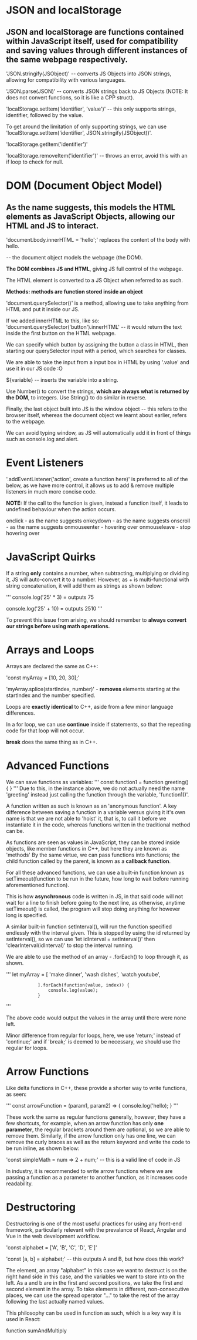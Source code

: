 # JSON and localStorage

## JSON and localStorage are functions contained within JavaScript itself, used for compatibility and saving values through different instances of the same webpage respectively.

'JSON.stringify(JSObject)' -- converts JS Objects into JSON strings, allowing for compatibility with various languages.

'JSON.parse(JSON)' -- converts JSON strings back to JS Objects (NOTE: It does not convert functions, so it is like a CPP struct).

'localStorage.setItem('identifier', 'value')' -- this only supports strings, identifier, followed by the value.

To get around the limitation of only supporting strings, we can use 'localStorage.setItem('identifier', JSON.stringify(JSObject))'.

'localStorage.getItem('identifier')'

'localStorage.removeItem('identifier')' -- throws an error, avoid this with an if loop to check for null.

# DOM (Document Object Model)

## As the name suggests, this models the HTML elements as JavaScript Objects, allowing our HTML and JS to interact.

'document.body.innerHTML = 'hello';' replaces the content of the body with hello.

-- the document object models the webpage (the DOM).

**The DOM combines JS and HTML**, giving JS full control of the webpage.

The HTML element is converted to a JS Object when referred to as such.

**Methods: methods are function stored inside an object**

'document.querySelector()' is a method, allowing use to take anything from HTML and put it inside our JS.

If we added innerHTML to this, like so: 'document.querySelector('button').innerHTML' --  it would return the text inside the first button on the HTML webpage.

We can specify which button by assigning the button a class in HTML, then starting our querySelector input with a period, which searches for classes.

We are able to take the input from a input box in HTML by using '.value' and use it in our JS code :O

${variable} -- inserts the variable into a string.

Use Number() to convert the strings, **which are always what is returned by the DOM**, to integers.
Use String() to do similar in reverse.

Finally, the last object built into JS is the window object -- this refers to the browser itself, whereas the document object we learnt about earlier, refers to the webpage.

We can avoid typing window, as JS will automatically add it in front of things such as console.log and alert.




# Event Listeners

'.addEventListener('action', create a function here)' is preferred to all of the below, as we have more control, it allows us to add & remove multiple listeners in much more concise code.

**NOTE:** If the call to the function is given, instead a function itself, it leads to undefined behaviour when the action occurs.

onclick - as the name suggests
onkeydown - as the name suggests
onscroll - as the name suggests
onmouseenter - hovering over
onmouseleave - stop hovering over

# JavaScript Quirks

If a string **only** contains a number, when subtracting, multiplying or dividing it, JS will auto-convert it to a number.
However, as + is multi-functional with string concatenation, it will add them as strings as shown below:

'''
console.log('25' * 3) = outputs 75

console.log('25' + 10) = outputs 2510
'''

To prevent this issue from arising, we should remember to **always convert our strings before using math operations.**
# Arrays and Loops

Arrays are declared the same as C++:

'const myArray = [10, 20, 30];'

'myArray.splice(startIndex, number)' - **removes** elements starting at the startIndex and the number specified.

Loops are **exactly identical** to C++, aside from a few minor language differences.

In a for loop, we can use **continue** inside if statements, so that the repeating code for that loop will not occur.

**break** does the same thing as in C++.

# Advanced Functions

We can save functions as variables:
'''
const function1 = function greeting() {
}
'''
Due to this, in the instance above, we do not actually need the name 'greeting' instead just calling the function through the variable, 'function1()'.

A function written as such is known as an 'anonymous function'. A key difference between saving a function in a variable versus giving it it's own name is that
we are not able to 'hoist' it, that is, to call it before we instantiate it in the code, whereas functions written in the traditional method can be.

As functions are seen as values in JavaScript, they can be stored inside objects, like member functions in C++, but here they are known as 'methods'
By the same virtue, we can pass functions into functions; the child function called by the parent, is known as a **callback function**.

For all these advanced functions, we can use a built-in function known as setTimeout(function to be run in the future, how long to wait before running aforementioned function).

This is how **asynchronous** code is written in JS, in that said code will not wait for a line to finish before going to the next line, as otherwise, anytime setTimeout() is called, the program will stop doing anything for however long is specified.

A similar built-in function setInterval(), will run the function specified endlessly with the interval given. This is stopped by using the id returned by setInterval(),
so we can use 'let idInterval = setInterval()' then 'clearInterval(idInterval)' to stop the interval running.

We are able to use the method of an array - .forEach() to loop through it, as shown.

'''
let myArray = [
                'make dinner',
                'wash dishes',
                'watch youtube',

                ].forEach(function(value, index)) {
                    console.log(value);
                }
'''

The above code would output the values in the array until there were none left.

Minor difference from regular for loops, here, we use 'return;' instead of 'continue;' and if 'break;' is deemed to be necessary, we should use the regular for loops.

# Arrow Functions

Like delta functions in C++, these provide a shorter way to write functions, as seen:

'''
const arrowFunction = (param1, param2) => {
    console.log('hello);
}
'''

These work the same as regular functions generally, however, they have a few shortcuts, for example, when an arrow function has only **one parameter**, the regular brackets around them are optional, so we are able to remove them. Similarly, if the arrow function only has one line, we can remove the curly braces as well as the return keyword and write the code to be run inline, as shown below:

'const simpleMath = num => 2 + num;' -- this is a valid line of code in JS

In industry, it is recommended to write arrow functions where we are passing a function as a parameter to another function, as it increases code readability.

# Destructoring

Destructoring is one of the most useful practices for using any front-end framework, particularly relevant with the prevalance of React, Angular and Vue in the web development workflow. 

'const alphabet = ['A', 'B', 'C', 'D', 'E']'

'const [a, b] = alphabet;' -- this outputs A and B, but how does this work?

The element, an array "alphabet" in this case we want to destruct is on the right hand side in this case, and the variables we want to store into on the left.
As a and b are in the first and second positions, we take the first and second element in the array.
To take elements in different, non-consecutive places, we can use the spread operator "..." to take the rest of the array following the last actually named values.

This philosophy can be used in function as such, which is a key way it is used in React:

function sumAndMultiply






